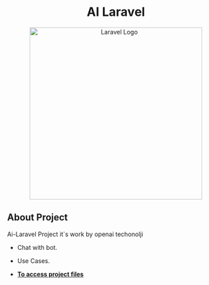 <h1 align="center">AI Laravel</h1>
<p align="center"><a href="https://laravel.com" target="_blank"><img src="https://raw.githubusercontent.com/laravel/art/master/logo-lockup/5%20SVG/2%20CMYK/1%20Full%20Color/laravel-logolockup-cmyk-red.svg" width="400" alt="Laravel Logo"></a></p>


## About Project

Ai-Laravel Project it`s work by openai techonolji
- Chat with bot.
- Use Cases.

- **[To access project files](https://github.com/abdulselam-muhammed/ai-laravel/tree/master)**
